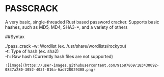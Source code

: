 # PASSCRACK
A very basic, single-threaded Rust based password cracker. Supports basic hashes, such as MD5, MD4, SHA3-*, and a variety of others

##Syntax

./pass_crack 
    -w: Wordlist (ex. /usr/share/wordlists/rockyou) </br>
    -t: Type of hash (ex. sha2) </br>
    -h: Raw hash (Currently hash files are not supported) </br>
    
    ![image](https://user-images.githubusercontent.com/91687869/183430092-0837a280-3052-403f-816a-6ad728029308.png)

